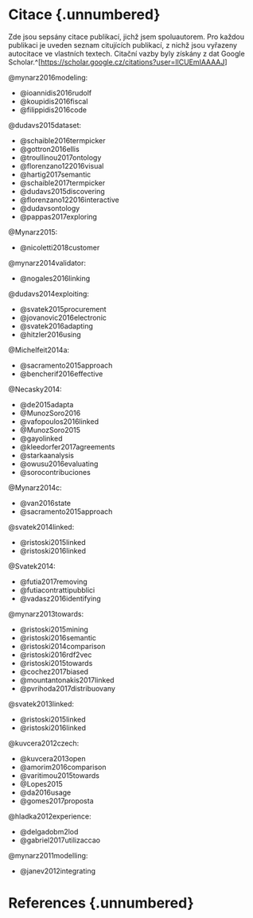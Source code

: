 # Citace {.unnumbered}

Zde jsou sepsány citace publikací, jichž jsem spoluautorem.
Pro každou publikaci je uveden seznam citujících publikací, z nichž jsou vyřazeny autocitace ve vlastních textech.
Citační vazby byly získány z dat Google Scholar.^[<https://scholar.google.cz/citations?user=llCUEmIAAAAJ>]

@mynarz2016modeling:

- @ioannidis2016rudolf
- @koupidis2016fiscal
- @filippidis2016code

@dudavs2015dataset:

- @schaible2016termpicker
- @gottron2016ellis
- @troullinou2017ontology
- @florenzano122016visual
- @hartig2017semantic
- @schaible2017termpicker
- @dudavs2015discovering
- @florenzano122016interactive
- @dudavsontology
- @pappas2017exploring

@Mynarz2015:

- @nicoletti2018customer

@mynarz2014validator:

- @nogales2016linking

@dudavs2014exploiting:

- @svatek2015procurement
- @jovanovic2016electronic
- @svatek2016adapting
- @hitzler2016using

@Michelfeit2014a:

- @sacramento2015approach
- @bencherif2016effective

@Necasky2014:

- @de2015adapta
- @MunozSoro2016
- @vafopoulos2016linked
- @MunozSoro2015
- @gayolinked
- @kleedorfer2017agreements
- @starkaanalysis
- @owusu2016evaluating
- @sorocontribuciones

@Mynarz2014c:

- @van2016state
- @sacramento2015approach

@svatek2014linked:

- @ristoski2015linked
- @ristoski2016linked

@Svatek2014:

- @futia2017removing
- @futiacontrattipubblici
- @vadasz2016identifying

@mynarz2013towards:

- @ristoski2015mining
- @ristoski2016semantic
- @ristoski2014comparison
- @ristoski2016rdf2vec
- @ristoski2015towards
- @cochez2017biased
- @mountantonakis2017linked
- @pvrihoda2017distribuovany

@svatek2013linked:

- @ristoski2015linked
- @ristoski2016linked

@kuvcera2012czech:

- @kuvcera2013open
- @amorim2016comparison
- @varitimou2015towards
- @Lopes2015
- @da2016usage
- @gomes2017proposta

@hladka2012experience:

- @delgadobm2lod
- @gabriel2017utilizaccao

@mynarz2011modelling:

- @janev2012integrating

# References {.unnumbered}

<div id="refs"></div>
